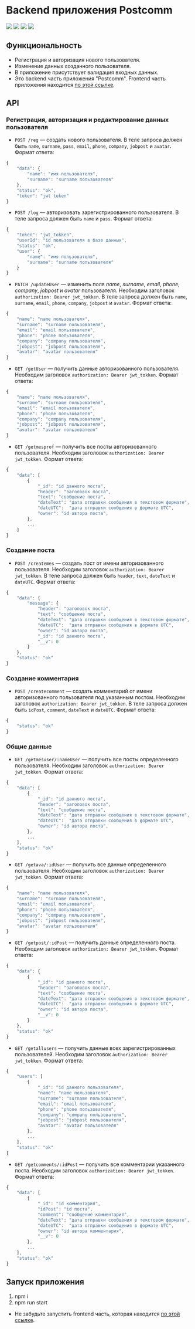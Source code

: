 # Backend приложения Postcomm

![](https://shields.io/badge/-JavaScript-yellow)
![](https://shields.io/badge/-Node.js-3E863D)
![](https://shields.io/badge/-MongoDB-00E661)
![](https://shields.io/badge/-Express.JS-384752)

## Функциональность
* Регистрация и авторизация нового пользователя.
* Изменение данных созданного пользователя.
* В приложение присутствует валидация входных данных.
* Это backend часть приложения "Postcomm". Frontend часть приложения находится [по этой ссылке](https://github.com/tyt34/postcomm). 

## API

### Регистрация, авторизация и редактирование данных пользователя

* `POST /reg` — создать нового пользователя. В теле запроса должен быть `name`, `surname`, `pass`, `email`, `phone`, `company`, `jobpost` и `avatar`. Формат ответа: 


```ts
{
    "data": {
        "name": "имя пользователя",
        "surname": "surname пользователя"
    },
    "status": "ok",
    "token": "jwt token"
}
```

* `POST /log` — авторизовать зарегистрированного пользователя. В теле запроса должен быть `name` и `pass`. Формат ответа: 
```ts
{
    "token": "jwt_tokken",
    "userId": "id пользователя в базе данных",
    "status": "ok",
    "user": {
        "name": "имя пользователя",
        "surname": "surname пользователя"
    }
}
```

* `PATCH /updateUser` — изменить поля *name*, *surname*, *email*, *phone*, *company*, *jobpost* и *avatar* пользователя. Необходим заголовок `authorization: Bearer jwt_tokken`. В теле запроса должен быть `name`, `surname`, `email`, `phone`, `company`, `jobpost` и `avatar`. Формат ответа: 
```ts
{
    "name": "name пользователя",
    "surname": "surname пользователя",
    "email": "email пользователя",
    "phone": "phone пользователя",
    "company": "company пользователя",
    "jobpost": "jobpost пользователя",
    "avatar": "avatar пользователя"
}
```

* `GET /getUser` — получить данные авторизованного пользователя. Необходим заголовок `authorization: Bearer jwt_tokken`. Формат ответа: 
```ts
{
    "name": "name пользователя",
    "surname": "surname пользователя",
    "email": "email пользователя",
    "phone": "phone пользователя",
    "company": "company пользователя",
    "jobpost": "jobpost пользователя",
    "avatar": "avatar пользователя"
}
```

* `GET /getmesprof` — получить все посты авторизованного пользователя. Необходим заголовок `authorization: Bearer jwt_tokken`. Формат ответа: 
```ts
{
    "data": [
        {
            "_id": "id данного поста",
            "header": "заголовок поста",
            "text": "сообщение поста",
            "dateText": "дата отправки сообщения в текстовом формате",
            "dateUTC":  "дата отправки сообщения в формате UTC",
            "owner": "id автора поста",
        },
        ...
    ]
}
```

### Создание поста

* `POST /createmes` — создать пост от имени авторизованного пользователя. Необходим заголовок `authorization: Bearer jwt_tokken`. В теле запроса должен быть `header`, `text`, `dateText` и `dateUTC`. Формат ответа: 
```ts
{
    "data": {
        "message": {
            "header": "заголовок поста",
            "text": "сообщение поста",
            "dateText": "дата отправки сообщения в текстовом формате",
            "dateUTC":  "дата отправки сообщения в формате UTC",
            "owner": "id автора поста",
            "_id": "id данного поста",
            "__v": 0
        }
    },
    "status": "ok"
}
```

### Создание комментария

* `POST /createcomment` — создать комментарий от имени авторизованного пользователя под указанным постом. Необходим заголовок `authorization: Bearer jwt_tokken`. В теле запроса должен быть `idPost`, `comment`, `dateText` и `dateUTC`. Формат ответа: 
```ts
{
    "status": "ok"
}
```

### Общие данные 


* `GET /getmesuser/:nameUser` — получить все посты определенного пользователя. Необходим заголовок `authorization: Bearer jwt_tokken`. Формат ответа: 
```ts
{
    "data": [
        {
            "_id": "id данного поста",
            "header": "заголовок поста",
            "text": "сообщение поста",
            "dateText": "дата отправки сообщения в текстовом формате",
            "dateUTC":  "дата отправки сообщения в формате UTC",
            "owner": "id автора поста",
        },
        ...
    ],
    "status": "ok"
}
```

* `GET /getava/:idUser` — получить все данные определенного пользователя. Необходим заголовок `authorization: Bearer jwt_tokken`. Формат ответа: 
```ts
{
    "name": "name пользователя",
    "surname": "surname пользователя",
    "email": "email пользователя",
    "phone": "phone пользователя",
    "company": "company пользователя",
    "jobpost": "jobpost пользователя",
    "avatar": "avatar пользователя"
}
```

* `GET /getpost/:idPost` — получить данные определенного поста. Необходим заголовок `authorization: Bearer jwt_tokken`. Формат ответа: 
```ts
{
    "data": {
        {
            "_id": "id данного поста",
            "header": "заголовок поста",
            "text": "сообщение поста",
            "dateText": "дата отправки сообщения в текстовом формате",
            "dateUTC":  "дата отправки сообщения в формате UTC",
            "owner": "id автора поста",
            "__v": 0
        }
    },
    "status": "ok"
}
```

* `GET /getallusers` — получить данные всех зарегистрированных пользователей. Необходим заголовок `authorization: Bearer jwt_tokken`. Формат ответа: 
```ts
{
    "users": [
        {
            "_id": "id данного пользователя",
            "name": "name пользователя",
            "surname": "surname пользователя",
            "email": "email пользователя",
            "phone": "phone пользователя",
            "company": "company пользователя",
            "jobpost": "jobpost пользователя",
            "avatar": "avatar пользователя"
        },
        ...
    ],
    "status": "ok"
}
```


* `GET /getcomments/:idPost` — получить все комментарии указанного поста. Необходим заголовок `authorization: Bearer jwt_tokken`. Формат ответа: 
```ts
{
    "data": [
        {
            "_id": "id комментария",
            "idPost": "id поста",
            "comment": "сообщение комментария",
            "dateText": "дата отправки сообщения в текстовом формате",
            "dateUTC":  "дата отправки сообщения в формате UTC",
            "owner": "id автора комментария",
            "__v": 0
        },
        ...
    ],
    "status": "ok"
}
```


## Запуск приложения
1. npm i
2. npm run start

- Не забудьте запустить frontend часть, которая находится [по этой ссылке](https://github.com/tyt34/postcomm). 
